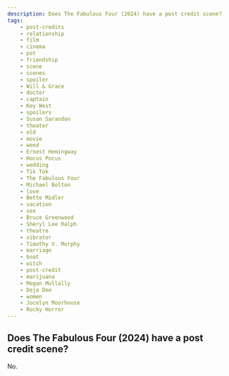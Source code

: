 ```yaml
---
description: Does The Fabulous Four (2024) have a post credit scene?
tags: 
    - post-credits
    - relationship
    - film
    - cinema
    - pot
    - friendship
    - scene
    - scenes
    - spoiler
    - Will & Grace
    - doctor
    - captain
    - Key West
    - spoilers
    - Susan Sarandon
    - theater
    - old
    - movie
    - weed
    - Ernest Hemingway
    - Hocus Pocus
    - wedding
    - Tik Tok
    - The Fabulous Four
    - Michael Bolton
    - love
    - Bette Midler
    - vacation
    - sex
    - Bruce Greenwood
    - Sheryl Lee Ralph
    - theatre
    - vibrator
    - Timothy V. Murphy
    - marriage
    - boat
    - witch
    - post-credit
    - marijuana
    - Megan Mullally
    - Deja Dee
    - women
    - Jocelyn Moorhouse
    - Rocky Horror
---
```


## Does The Fabulous Four (2024) have a post credit scene?

No.
